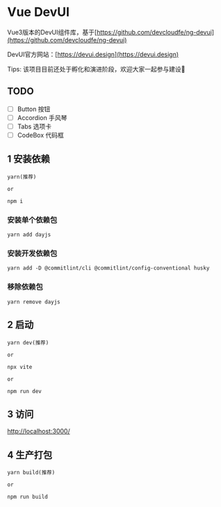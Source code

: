 # Vue DevUI

Vue3版本的DevUI组件库，基于[https://github.com/devcloudfe/ng-devui](https://github.com/devcloudfe/ng-devui)

DevUI官方网站：[https://devui.design](https://devui.design)

Tips: 该项目目前还处于孵化和演进阶段，欢迎大家一起参与建设🤝

## TODO

- [ ] Button 按钮
- [ ] Accordion 手风琴
- [ ] Tabs 选项卡
- [ ] CodeBox 代码框

## 1 安装依赖

```
yarn(推荐)

or

npm i
```

### 安装单个依赖包

```
yarn add dayjs
```

### 安装开发依赖包

```
yarn add -D @commitlint/cli @commitlint/config-conventional husky
```

### 移除依赖包

```
yarn remove dayjs
```

## 2 启动

```
yarn dev(推荐)

or

npx vite

or

npm run dev
```

## 3 访问

[http://localhost:3000/](http://localhost:3000/)

## 4 生产打包

```
yarn build(推荐)

or

npm run build
```
